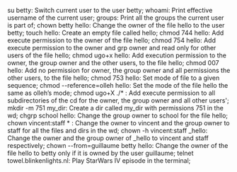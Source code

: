 su betty: Switch current user to the user betty;
whoami: Print effective username of the current user;
groups: Print all the groups the current user is part of;
chown betty hello: Change the owner of the file hello to the user betty;
touch hello: Create an empty file called hello;
chmod 744 hello: Add execute permission to the owner of the file hello;
chmod 754 hello: Add execute permission to the owner and grp owner and read only for other users of the file hello;
chmod ugo+x hello: Add execution permission to the owner, the group owner and the other users, to the file hello;
chmod 007 hello: Add no permission for owner, the group owner and all permissions the other users, to the file hello;
chmod 753 hello: Set mode of file to a given sequence;
chmod --reference=olleh hello: Set the mode of the file hello the same as olleh’s mode;
chmod ugo+X ./* : Add execute permission to all subdirectories of the cd for the owner, the group owner and all other users';
mkdir -m 751 my_dir: Create a dir called my_dir with permissions 751 in the wd;
chgrp school hello: Change the group owner to school for the file hello;
chown vincent:staff * : Change the owner to vincent and the group owner to staff for all the files and dirs in the wd;
chown -h vincent:staff _hello: Change the owner and the group owner of _hello to vincent and staff respectively;
chown --from=guillaume betty hello: Change the owner of the file hello to betty only if it is owned by the user guillaume;
telnet towel.blinkenlights.nl: Play StarWars IV episode in the terminal;
